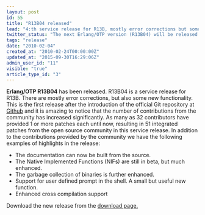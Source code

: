 ```yaml
---
layout: post
id: 55
title: "R13B04 released"
lead: "4:th service release for R13B, mostly error corrections but some new functionality."
twitter_status: "The next Erlang/OTP version (R13B04) will be released on February 24:th. "
tags: "release"
date: "2010-02-04"
created_at: "2010-02-24T00:00:00Z"
updated_at: "2015-09-30T16:29:06Z"
admin_user_id: "11"
visible: "true"
article_type_id: "3"
---
```


**Erlang/OTP R13B04** has been released. R13B04 is a service release for R13B. There are mostly error corrections, but also some new functionality.
 This is the first release after the introduction of the official Git repository at [Github](http://github.com/erlang/otp) and it is amazing to notice that the number of contributions from the community has increased significantly. As many as 32 contributors have provided 1 or more patches each until now, resulting in 51 integrated patches from the open source community in this service release.
 In addition to the contributions provided by the community we have the following examples of highlights in the release:
* The documentation can now be built from the source.
* The Native Implemented Functions (NIFs) are still in beta, but much enhanced.
* The garbage collection of binaries is further enhanced.
* Support for user defined prompt in the shell. A small but useful new function.
* Enhanced cross compilation support

 Download the new release from the [download page.](https://erlang.org/download.html)
